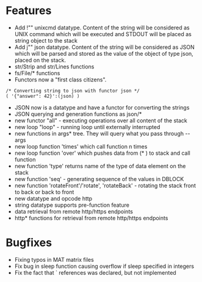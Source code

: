 # Features

- Add !"" unixcmd datatype. Content of the string will be considered as UNIX command which will be executed and STDOUT will be placed as string object to the stack
- Add j"" json datatype. Content of the string will be considered as JSON which will be parsed and stored as the value of the object of type json, placed on the stack.
- str/Strip and str/Lines functions
- fs/File/* functions
- Functors now a "first class citizens".
```
/* Converting string to json with functor json */
( '{"answer": 42}':(json) )
```
- JSON now is a datatype and have a functor for converting the strings
- JSON querying and generation functions as json/*
- new functor "all" - executing operations over all content of  the stack
- new loop "loop" - running loop until externally interrupted
- new functions in args* tree. They will query what you pass through --args
- new loop function 'times' which call function n times
- new loop function 'over' which pushes data from (* ) to stack and call function
- new function 'type' returns name of the type of data element on the stack
- new function 'seq' - generating sequence of the values in DBLOCK
- new function 'rotateFront'/'rotate', 'rotateBack' - rotating the stack front to back or back to front
- new datatype and opcode http
- string datatype supports pre-function feature
- data retrieval from remote http/https endpoints
- http* functions for retrieval from remote http/https endpoints

# Bugfixes

- Fixing typos in MAT matrix files
- Fix bug in sleep function causing overflow if sleep specified in integers
- Fix the fact that \` references was declared, but not implemented
